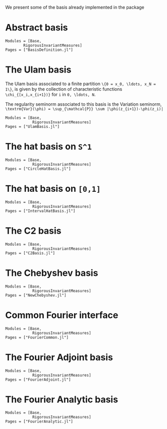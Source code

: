 We present some of the basis already implemented in the package

# Abstract basis
```@autodocs
Modules = [Base, 
        RigorousInvariantMeasures]
Pages = ["BasisDefinition.jl"]
```

# The Ulam basis
The Ulam basis associated to a finite partition
`\{0 = x_0, \ldots, x_N = 1\}`, is given by 
the collection of characteristic functions
`\chi_{[x_i,x_{i+1})}` for `i` in `0, \ldots, N`.

The regularity seminorm associated to this basis
is the Variation seminorm, 
`
\textrm{Var}(\phi) = \sup_{\mathcal{P}} \sum |\phi(z_{i+1})-\phi(z_i)|
`

```@autodocs
Modules = [Base, 
            RigorousInvariantMeasures]
Pages = ["UlamBasis.jl"]
```

# The hat basis on ``S^1``
```@autodocs
Modules = [Base, 
            RigorousInvariantMeasures]
Pages = ["CircleHatBasis.jl"]
```

# The hat basis on ``[0,1]``
```@autodocs
Modules = [Base, 
            RigorousInvariantMeasures]
Pages = ["IntervalHatBasis.jl"]
```

# The C2 basis
```@autodocs
Modules = [Base, 
            RigorousInvariantMeasures]
Pages = ["C2Basis.jl"]
```

# The Chebyshev basis
```@autodocs
Modules = [Base, 
            RigorousInvariantMeasures]
Pages = ["NewChebyshev.jl"]
```

# Common Fourier interface
```@autodocs
Modules = [Base, 
            RigorousInvariantMeasures]
Pages = ["FourierCommon.jl"]
```

# The Fourier Adjoint basis 
```@autodocs
Modules = [Base, 
            RigorousInvariantMeasures]
Pages = ["FourierAdjoint.jl"]
```

# The Fourier Analytic basis 
```@autodocs
Modules = [Base, 
            RigorousInvariantMeasures]
Pages = ["FourierAnalytic.jl"]
```
